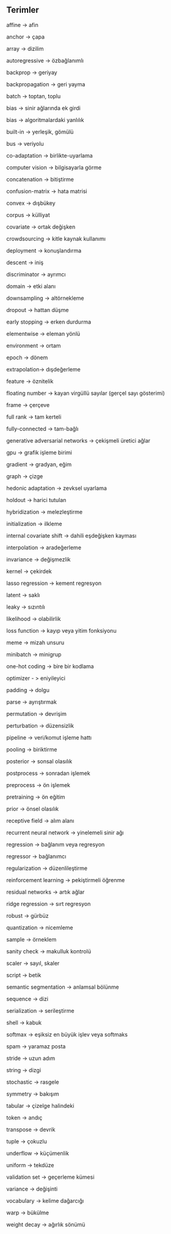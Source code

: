## Terimler

affine -> afin

anchor -> çapa

array -> dizilim

autoregressive -> özbağlanımlı

backprop -> geriyay

backpropagation -> geri yayma

batch -> toptan, toplu

bias -> sinir ağlarında ek girdi

bias -> algoritmalardaki yanlılık

built-in -> yerleşik, gömülü

bus -> veriyolu

co-adaptation -> birlikte-uyarlama

computer vision -> bilgisayarla görme

concatenation -> bitiştirme

confusion-matrix -> hata matrisi

convex -> dışbükey

corpus -> külliyat

covariate -> ortak değişken

crowdsourcing -> kitle kaynak kullanımı

deployment -> konuşlandırma

descent -> iniş

discriminator -> ayrımcı

domain -> etki alanı

downsampling -> altörnekleme

dropout ->  hattan düşme

early stopping -> erken durdurma

elementwise -> eleman yönlü

environment -> ortam

epoch -> dönem

extrapolation-> dışdeğerleme

feature -> öznitelik

floating number -> kayan virgüllü sayılar (gerçel sayı gösterimi)

frame -> çerçeve

full rank -> tam kerteli

fully-connected -> tam-bağlı

generative adversarial networks -> çekişmeli üretici ağlar

gpu -> grafik işleme birimi

gradient -> gradyan, eğim

graph -> çizge

hedonic adaptation -> zevksel uyarlama

holdout -> harici tutulan

hybridization -> melezleştirme

initialization -> ilkleme

internal covariate shift -> dahili eşdeğişken kayması

interpolation -> aradeğerleme

invariance -> değişmezlik

kernel -> çekirdek

lasso regression -> kement regresyon

latent -> saklı

leaky -> sızıntılı

likelihood -> olabilirlik

loss function ->  kayıp veya yitim fonksiyonu

meme -> mizah unsuru

minibatch -> minigrup

one-hot coding -> bire bir kodlama

optimizer - > eniyileyici

padding -> dolgu

parse -> ayrıştırmak

permutation -> devrişim

perturbation -> düzensizlik

pipeline -> veri/komut işleme hattı

pooling -> biriktirme

posterior -> sonsal olasılık

postprocess -> sonradan işlemek

preprocess -> ön işlemek

pretraining -> ön eğitim

prior -> önsel olasılık

receptive field -> alım alanı

recurrent neural network -> yinelemeli sinir ağı

regression -> bağlanım veya regresyon

regressor -> bağlanımcı

regularization -> düzenlileştirme

reinforcement learning -> pekiştirmeli öğrenme

residual networks -> artık ağlar

ridge regression -> sırt regresyon

robust -> gürbüz

quantization -> nicemleme

sample -> örneklem

sanity check -> makulluk kontrolü

scaler -> sayıl, skaler

script -> betik

semantic segmentation -> anlamsal bölünme

sequence -> dizi

serialization -> serileştirme

shell -> kabuk

softmax -> eşiksiz en büyük işlev veya softmaks

spam -> yaramaz posta

stride -> uzun adım

string -> dizgi

stochastic -> rasgele

symmetry -> bakışım

tabular -> çizelge halindeki

token -> andıç

transpose -> devrik

tuple -> çokuzlu

underflow -> küçümenlik

uniform -> tekdüze

validation set -> geçerleme kümesi

variance -> değişinti

vocabulary -> kelime dağarcığı

warp -> bükülme

weight decay -> ağırlık sönümü
